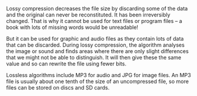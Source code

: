 Lossy compression decreases the file size by discarding some of the data and the original can never be reconstituted. It has been irreversibly changed. That is why it cannot be used for text files or program files – a book with lots of missing words would be unreadable!

But it can be used for graphic and audio files as they contain lots of data that can be discarded. During lossy compression, the algorithm analyses the image or sound and finds areas where there are only slight differences that we might not be able to distinguish.  It will then give these the same value and so can rewrite the file using fewer bits.

Lossless algorithms include MP3 for audio and JPG for image files.
An MP3 file is usually about one tenth of the size of an uncompressed file, so more files can
be stored on discs and SD cards.